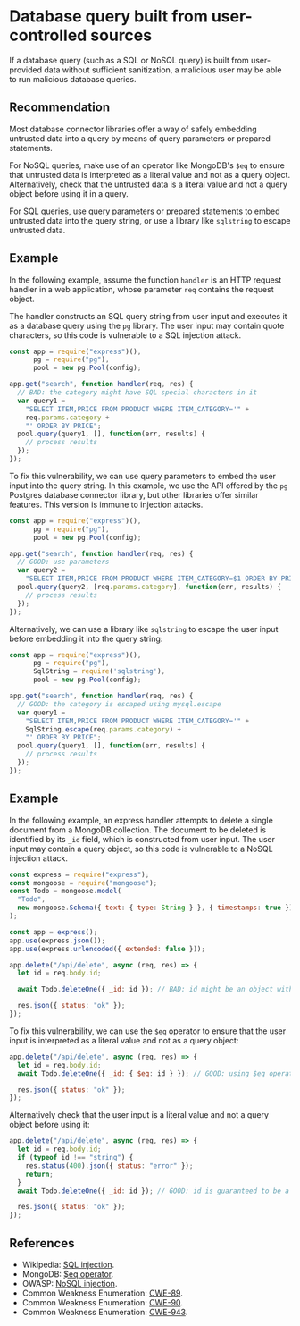 # Database query built from user-controlled sources
If a database query (such as a SQL or NoSQL query) is built from user-provided data without sufficient sanitization, a malicious user may be able to run malicious database queries.


## Recommendation
Most database connector libraries offer a way of safely embedding untrusted data into a query by means of query parameters or prepared statements.

For NoSQL queries, make use of an operator like MongoDB's `$eq` to ensure that untrusted data is interpreted as a literal value and not as a query object. Alternatively, check that the untrusted data is a literal value and not a query object before using it in a query.

For SQL queries, use query parameters or prepared statements to embed untrusted data into the query string, or use a library like `sqlstring` to escape untrusted data.


## Example
In the following example, assume the function `handler` is an HTTP request handler in a web application, whose parameter `req` contains the request object.

The handler constructs an SQL query string from user input and executes it as a database query using the `pg` library. The user input may contain quote characters, so this code is vulnerable to a SQL injection attack.


```javascript
const app = require("express")(),
      pg = require("pg"),
      pool = new pg.Pool(config);

app.get("search", function handler(req, res) {
  // BAD: the category might have SQL special characters in it
  var query1 =
    "SELECT ITEM,PRICE FROM PRODUCT WHERE ITEM_CATEGORY='" +
    req.params.category +
    "' ORDER BY PRICE";
  pool.query(query1, [], function(err, results) {
    // process results
  });
});

```
To fix this vulnerability, we can use query parameters to embed the user input into the query string. In this example, we use the API offered by the `pg` Postgres database connector library, but other libraries offer similar features. This version is immune to injection attacks.


```javascript
const app = require("express")(),
      pg = require("pg"),
      pool = new pg.Pool(config);

app.get("search", function handler(req, res) {
  // GOOD: use parameters
  var query2 =
    "SELECT ITEM,PRICE FROM PRODUCT WHERE ITEM_CATEGORY=$1 ORDER BY PRICE";
  pool.query(query2, [req.params.category], function(err, results) {
    // process results
  });
});

```
Alternatively, we can use a library like `sqlstring` to escape the user input before embedding it into the query string:


```javascript
const app = require("express")(),
      pg = require("pg"),
      SqlString = require('sqlstring'),
      pool = new pg.Pool(config);

app.get("search", function handler(req, res) {
  // GOOD: the category is escaped using mysql.escape
  var query1 =
    "SELECT ITEM,PRICE FROM PRODUCT WHERE ITEM_CATEGORY='" +
    SqlString.escape(req.params.category) +
    "' ORDER BY PRICE";
  pool.query(query1, [], function(err, results) {
    // process results
  });
});

```

## Example
In the following example, an express handler attempts to delete a single document from a MongoDB collection. The document to be deleted is identified by its `_id` field, which is constructed from user input. The user input may contain a query object, so this code is vulnerable to a NoSQL injection attack.


```javascript
const express = require("express");
const mongoose = require("mongoose");
const Todo = mongoose.model(
  "Todo",
  new mongoose.Schema({ text: { type: String } }, { timestamps: true })
);

const app = express();
app.use(express.json());
app.use(express.urlencoded({ extended: false }));

app.delete("/api/delete", async (req, res) => {
  let id = req.body.id;

  await Todo.deleteOne({ _id: id }); // BAD: id might be an object with special properties

  res.json({ status: "ok" });
});

```
To fix this vulnerability, we can use the `$eq` operator to ensure that the user input is interpreted as a literal value and not as a query object:


```javascript
app.delete("/api/delete", async (req, res) => {
  let id = req.body.id;
  await Todo.deleteOne({ _id: { $eq: id } }); // GOOD: using $eq operator for the comparison

  res.json({ status: "ok" });
});
```
Alternatively check that the user input is a literal value and not a query object before using it:


```javascript
app.delete("/api/delete", async (req, res) => {
  let id = req.body.id;
  if (typeof id !== "string") {
    res.status(400).json({ status: "error" });
    return;
  }
  await Todo.deleteOne({ _id: id }); // GOOD: id is guaranteed to be a string

  res.json({ status: "ok" });
});

```

## References
* Wikipedia: [SQL injection](https://en.wikipedia.org/wiki/SQL_injection).
* MongoDB: [$eq operator](https://docs.mongodb.com/manual/reference/operator/query/eq).
* OWASP: [NoSQL injection](https://owasp.org/www-pdf-archive/GOD16-NOSQL.pdf).
* Common Weakness Enumeration: [CWE-89](https://cwe.mitre.org/data/definitions/89.html).
* Common Weakness Enumeration: [CWE-90](https://cwe.mitre.org/data/definitions/90.html).
* Common Weakness Enumeration: [CWE-943](https://cwe.mitre.org/data/definitions/943.html).
